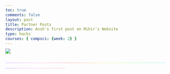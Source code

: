 ```yaml
---
toc: true
comments: false
layout: post
title: Partner Posts
description: Ansh's first post on Mihir's Website
type: hacks
courses: { compsci: {week: 2} }
---
```


<img style="animation: bounce2 3s ease infinite; max-width: 25%; filter: saturate(200%);" src="{{site.baseurl}}/images/csse_unicorn.png">

<p style="animation: bounce 3s ease infinite; background: linear-gradient(to right, #C9B1FF, #FFCAF2, #FFB2B1, #FFF3AD, #BCFFBC, #A2EDFF);-webkit-text-fill-color: transparent; -webkit-background-clip: text;"> ___________________________________________________________________________________________________________</p>

<div style="background: linear-gradient(to right, #6d34a0, #1cfc55); -webkit-text-fill-color: transparent; -webkit-background-clip: text; text-shadow: 0px 0px 30px #44987a; text-align: center;">
    <p id="content1"></p>
</div>

<br>

<div style="background: linear-gradient(to right, #b6a3fd, #f8677d); -webkit-text-fill-color: transparent; -webkit-background-clip: text; text-shadow: 0px 0px 20px #d787bd; text-align: center;">
    <p id="content2"></p>
</div>

<style>
    @keyframes bounce {
        0%, 20%, 50%, 80%, 100% {
            transform: translateY(0);
        }
        10%, 30%, 60%, 90% {
            transform: translateY(-30px);
        }
        40%, 70% {
            transform: translateY(-15px);
        }
    }

    @keyframes bounce2 {
        /* bounce */
         0%, 20%, 50%, 80%, 100% {
            transform: translateY(0);
        }
        10%, 30%, 60%, 90% {
            transform: translateY(-30px);
        }
        40%, 70% {
            transform: translateY(-15px);
        }

        /* flips n shit */
        0%, 25% {
            transform: rotateZ(0deg);
        }
        25%, 50% {
            transform: rotateY(180deg);
        }
        50%, 75% {
            transform: rotateZ(180deg);
        }
        75%, 100% {
            transform: rotateY(0deg);
        }
    }
</style>


<script>
    function typeWriter(text, i, id) {
        if (i < text.length) {
            document.getElementById(id).innerHTML += text.charAt(i);
            i++;
            setTimeout(function() { typeWriter(text, i, id); }, 20);
        }
    }
    var text1 = "Throughout my life, I've experienced many things. Pain, triumph, melancholy. Hope, despair, resolve. I've seen many things, heard many things, all of which had led to one thing: CSSE. See, my progress in HTML and cascading style sheets has been exponential; from stupid mentee to masterful mentor; from rags to riches. My partner, Mihir, who had once ridiculed my inability accomplish anything devoid of assistance, is now on his knees begging for gradients. All of this because of one person, Mr. Lopez.";
    var text2 = "Fortnite Battle Royale is a free-to-play battle royale video game developed and published by Epic Games. It is a companion game to Fortnite: Save the World, a cooperative survival game with construction elements. Create, play, and battle with friends for free in Fortnite. Be the last player standing in Battle Royale and Zero Build, experience a concert or live event, or discover over a million creator made games, including racing, parkour, zombie survival, and more. Each Fortnite island has an individual age rating so you can find the one that's right for you and your friends. Find it all in Fortnite... hop on.";



    setTimeout(function() { typeWriter(text1, 0, 'content1'); }, 20);
    setTimeout(function() { typeWriter(text2, 0, 'content2'); }, 20);
</script>
